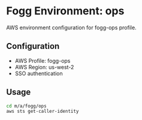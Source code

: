 # Fogg Environment: ops

AWS environment configuration for fogg-ops profile.

## Configuration

- AWS Profile: fogg-ops
- AWS Region: us-west-2
- SSO authentication

## Usage

```bash
cd m/a/fogg/ops
aws sts get-caller-identity
```
